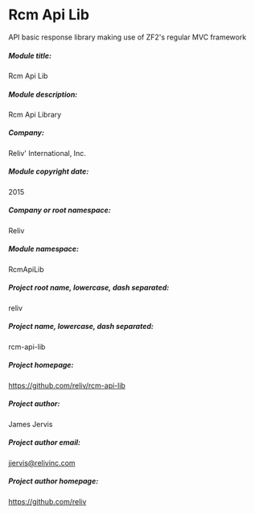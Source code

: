 Rcm Api Lib
====================

API basic response library making use of ZF2's regular MVC framework

##### Module title: #####
Rcm Api Lib

##### Module description: #####
Rcm Api Library

##### Company:
Reliv' International, Inc.

##### Module copyright date: #####
2015

##### Company or root namespace: #####
Reliv
 
##### Module namespace: #####
RcmApiLib

##### Project root name, lowercase, dash separated: #####
reliv

##### Project name, lowercase, dash separated: #####
rcm-api-lib

##### Project homepage: #####
https://github.com/reliv/rcm-api-lib

##### Project author: #####
James Jervis

##### Project author email: #####
jjervis@relivinc.com

##### Project author homepage: #####
https://github.com/reliv
